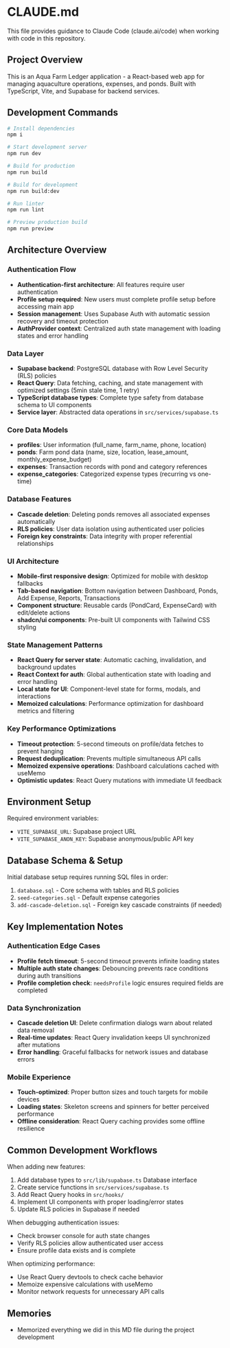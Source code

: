 # CLAUDE.md

This file provides guidance to Claude Code (claude.ai/code) when working with code in this repository.

## Project Overview

This is an Aqua Farm Ledger application - a React-based web app for managing aquaculture operations, expenses, and ponds. Built with TypeScript, Vite, and Supabase for backend services.

## Development Commands

```bash
# Install dependencies
npm i

# Start development server
npm run dev

# Build for production
npm run build

# Build for development
npm run build:dev

# Run linter
npm run lint

# Preview production build
npm run preview
```

## Architecture Overview

### Authentication Flow
- **Authentication-first architecture**: All features require user authentication
- **Profile setup required**: New users must complete profile setup before accessing main app
- **Session management**: Uses Supabase Auth with automatic session recovery and timeout protection
- **AuthProvider context**: Centralized auth state management with loading states and error handling

### Data Layer
- **Supabase backend**: PostgreSQL database with Row Level Security (RLS) policies
- **React Query**: Data fetching, caching, and state management with optimized settings (5min stale time, 1 retry)
- **TypeScript database types**: Complete type safety from database schema to UI components
- **Service layer**: Abstracted data operations in `src/services/supabase.ts`

### Core Data Models
- **profiles**: User information (full_name, farm_name, phone, location)
- **ponds**: Farm pond data (name, size, location, lease_amount, monthly_expense_budget)
- **expenses**: Transaction records with pond and category references
- **expense_categories**: Categorized expense types (recurring vs one-time)

### Database Features
- **Cascade deletion**: Deleting ponds removes all associated expenses automatically
- **RLS policies**: User data isolation using authenticated user policies
- **Foreign key constraints**: Data integrity with proper referential relationships

### UI Architecture
- **Mobile-first responsive design**: Optimized for mobile with desktop fallbacks
- **Tab-based navigation**: Bottom navigation between Dashboard, Ponds, Add Expense, Reports, Transactions
- **Component structure**: Reusable cards (PondCard, ExpenseCard) with edit/delete actions
- **shadcn/ui components**: Pre-built UI components with Tailwind CSS styling

### State Management Patterns
- **React Query for server state**: Automatic caching, invalidation, and background updates
- **React Context for auth**: Global authentication state with loading and error handling
- **Local state for UI**: Component-level state for forms, modals, and interactions
- **Memoized calculations**: Performance optimization for dashboard metrics and filtering

### Key Performance Optimizations
- **Timeout protection**: 5-second timeouts on profile/data fetches to prevent hanging
- **Request deduplication**: Prevents multiple simultaneous API calls
- **Memoized expensive operations**: Dashboard calculations cached with useMemo
- **Optimistic updates**: React Query mutations with immediate UI feedback

## Environment Setup

Required environment variables:
- `VITE_SUPABASE_URL`: Supabase project URL
- `VITE_SUPABASE_ANON_KEY`: Supabase anonymous/public API key

## Database Schema & Setup

Initial database setup requires running SQL files in order:
1. `database.sql` - Core schema with tables and RLS policies
2. `seed-categories.sql` - Default expense categories
3. `add-cascade-deletion.sql` - Foreign key cascade constraints (if needed)

## Key Implementation Notes

### Authentication Edge Cases
- **Profile fetch timeout**: 5-second timeout prevents infinite loading states
- **Multiple auth state changes**: Debouncing prevents race conditions during auth transitions
- **Profile completion check**: `needsProfile` logic ensures required fields are completed

### Data Synchronization
- **Cascade deletion UI**: Delete confirmation dialogs warn about related data removal
- **Real-time updates**: React Query invalidation keeps UI synchronized after mutations
- **Error handling**: Graceful fallbacks for network issues and database errors

### Mobile Experience
- **Touch-optimized**: Proper button sizes and touch targets for mobile devices
- **Loading states**: Skeleton screens and spinners for better perceived performance
- **Offline consideration**: React Query caching provides some offline resilience

## Common Development Workflows

When adding new features:
1. Add database types to `src/lib/supabase.ts` Database interface
2. Create service functions in `src/services/supabase.ts`
3. Add React Query hooks in `src/hooks/`
4. Implement UI components with proper loading/error states
5. Update RLS policies in Supabase if needed

When debugging authentication issues:
- Check browser console for auth state changes
- Verify RLS policies allow authenticated user access
- Ensure profile data exists and is complete

When optimizing performance:
- Use React Query devtools to check cache behavior
- Memoize expensive calculations with useMemo
- Monitor network requests for unnecessary API calls

## Memories

- Memorized everything we did in this MD file during the project development